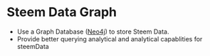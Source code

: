 # Steem Data Graph

- Use a Graph Database ([Neo4j](https://neo4j.com/)) to store Steem Data.
- Provide better querying analytical and analytical capablities for steemData
